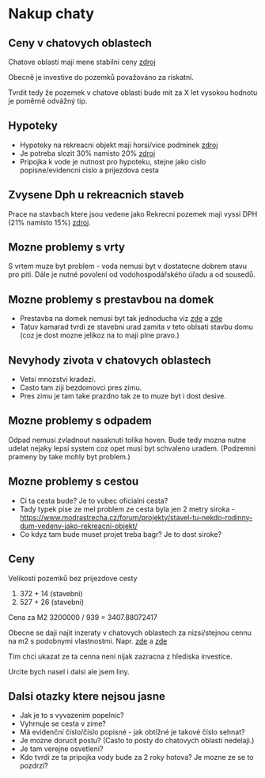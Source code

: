 # Nakup chaty

## Ceny v chatovych oblastech

Chatove oblasti maji mene stabilni ceny [zdroj](https://www.chatar-chalupar.cz/vyplati-se-nemovitost-k-rekreaci/)

Obecně je investive do pozemků považováno za riskatní.

Tvrdit tedy že pozemek v chatove oblasti bude mit za X let vysokou hodnotu je poměrně odvážný tip.

## Hypoteky

- Hypoteky na rekreacni objekt maji horsi/vice podminek [zdroj](https://www.porovnej24.cz/clanky/hypoteka-rekreacni-objekt-musite-vedet-jeste-pred-sjednanim)
- Je potreba slozit 30% namisto 20% [zdroj](https://www.hyponamiru.cz/hypoteka-na-porizeni-chaty-a-chalupy/)
- Pripojka k vode je nutnost pro hypoteku, stejne jako cislo popisne/evidencni cislo a prijezdova cesta

## Zvysene Dph u rekreacnich staveb

Prace na stavbach ktere jsou vedene jako Rekrecni pozemek maji vyssi DPH (21% namísto 15%) [zdroj](https://businesscenter.podnikatel.cz/diskuse/858214/ ).

## Mozne problemy s vrty

S vrtem muze byt problem - voda nemusi byt v dostatecne dobrem stavu pro piti. Dále je nutné povolení od vodohospodářského úřadu a od sousedů.

## Mozne problemy s prestavbou na domek

- Prestavba na domek nemusi byt tak jednoducha viz [zde](https://frankbold.org/poradna/stavebni-a-uzemni-rizeni/stavebni-a-uzemni-rizeni/stavebni-zakon/dotaz/obytny-dum-v-zahradkarske-kolonii) a [zde](https://www.modrastrecha.cz/forum/pozemek/rd-v-zahradkarske-kolonii-ano-ci-ne-2/)
- Tatuv kamarad tvrdi ze stavebni urad zamita v teto oblsati stavbu domu (coz je dost mozne jelikoz na to maji plne pravo.)

## Nevyhody zivota v chatovych oblastech

- Vetsi mnozstvi kradezi.
- Casto tam ziji bezdomovci pres zimu.
- Pres zimu je tam take prazdno tak ze to muze byt i dost desive.

## Mozne problemy s odpadem

Odpad nemusi zvladnout nasaknuti tolika hoven. Bude tedy mozna nutne udelat nejaky lepsi system coz opet musi byt schvaleno uradem. (Podzemni prameny by take mohly byt problem.)

## Mozne problemy s cestou

- Ci ta cesta bude? Je to vubec oficialni cesta?
- Tady typek pise ze mel problem ze cesta byla jen 2 metry siroka - https://www.modrastrecha.cz/forum/projekty/stavel-tu-nekdo-rodinny-dum-vedeny-jako-rekreacni-objekt/
- Co kdyz tam bude muset projet treba bagr? Je to dost siroke?

## Ceny

Velikosti pozemků bez prijezdove cesty

1) 372 + 14 (stavebni)
2) 527 + 26 (stavebni)

Cena za M2 3200000 / 939 = 3407.88072417

Obecne se daji najit inzeraty v chatovych oblastech za nizsi/stejnou cennu na m2 s podobnymi vlastnostmi.
Napr. [zde](https://jiho.moravskereality.cz/rodinne-domy/chaty/?id=EUH633802001046&sfset=okres%3D54%7Ctyp%3D400%7Cpouze_kod_obce%3D0%7Cnegacetypu%3D0%7Cid%3D%7Crozcestnik%3D%7Csf_okres%3D54%7Csf_d_okres%3D0%7Csf_regionalni_oblast%3Divancicko%7Csf_d_regionalni_oblast%3Dkurimsko%252Crosicko%252Cslapanicko%252Ctisnovsko%252Czidlochovicko%252Cbrno-venkov%7Csf_kde%3D0) a [zde](https://jiho.moravskereality.cz/rodinne-domy/chaty/?id=COU2956815511&sfset=okres%3D54%7Ctyp%3D400%7Cpouze_kod_obce%3D0%7Cnegacetypu%3D0%7Cid%3D%7Crozcestnik%3D%7Csf_okres%3D54%7Csf_d_okres%3D0%7Csf_regionalni_oblast%3Divancicko%7Csf_d_regionalni_oblast%3Dkurimsko%252Crosicko%252Cslapanicko%252Ctisnovsko%252Czidlochovicko%252Cbrno-venkov%7Csf_kde%3D0)

Tim chci ukazat ze ta cenna neni nijak zazracna z hlediska investice.

Urcite bych nasel i dalsi ale jsem liny.

## Dalsi otazky ktere nejsou jasne

- Jak je to s vyvazenim popelnic?
- Vyhrnuje se cesta v zime?
- Má evidenční číslo/číslo popisné - jak obtížné je takové číslo sehnat?
- Je mozne dorucit postu? (Casto to posty do chatovych oblasti nedelaji.)
- Je tam verejne osvetleni?
- Kdo tvrdi ze ta pripojka vody bude za 2 roky hotova? Je mozne ze se to pozdrzi?
